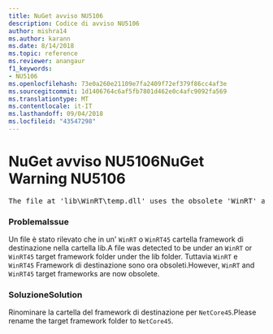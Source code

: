 ```yaml
---
title: NuGet avviso NU5106
description: Codice di avviso NU5106
author: mishra14
ms.author: karann
ms.date: 8/14/2018
ms.topic: reference
ms.reviewer: anangaur
f1_keywords:
- NU5106
ms.openlocfilehash: 73e0a260e21109e7fa2409f72ef379f86cc4af3e
ms.sourcegitcommit: 1d1406764c6af5fb7801d462e0c4afc9092fa569
ms.translationtype: MT
ms.contentlocale: it-IT
ms.lasthandoff: 09/04/2018
ms.locfileid: "43547298"
---
```

# <a name="nuget-warning-nu5106"></a><span data-ttu-id="5be69-103">NuGet avviso NU5106</span><span class="sxs-lookup"><span data-stu-id="5be69-103">NuGet Warning NU5106</span></span>
<pre>The file at 'lib\WinRT\temp.dll' uses the obsolete 'WinRT' as the framework folder. Replace 'WinRT' or 'WinRT45' with 'NetCore45'.</pre>

### <a name="issue"></a><span data-ttu-id="5be69-104">Problema</span><span class="sxs-lookup"><span data-stu-id="5be69-104">Issue</span></span>

<span data-ttu-id="5be69-105">Un file è stato rilevato che in un' `WinRT` o `WinRT45` cartella framework di destinazione nella cartella lib.</span><span class="sxs-lookup"><span data-stu-id="5be69-105">A file was detected to be under an `WinRT` or `WinRT45` target framework folder under the lib folder.</span></span> <span data-ttu-id="5be69-106">Tuttavia `WinRT` e `WinRT45` Framework di destinazione sono ora obsoleti.</span><span class="sxs-lookup"><span data-stu-id="5be69-106">However, `WinRT` and `WinRT45` target frameworks are now obsolete.</span></span>


### <a name="solution"></a><span data-ttu-id="5be69-107">Soluzione</span><span class="sxs-lookup"><span data-stu-id="5be69-107">Solution</span></span>

<span data-ttu-id="5be69-108">Rinominare la cartella del framework di destinazione per `NetCore45`.</span><span class="sxs-lookup"><span data-stu-id="5be69-108">Please rename the target framework folder to `NetCore45`.</span></span>

